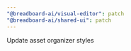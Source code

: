 ```yaml
---
"@breadboard-ai/visual-editor": patch
"@breadboard-ai/shared-ui": patch
---
```


Update asset organizer styles

